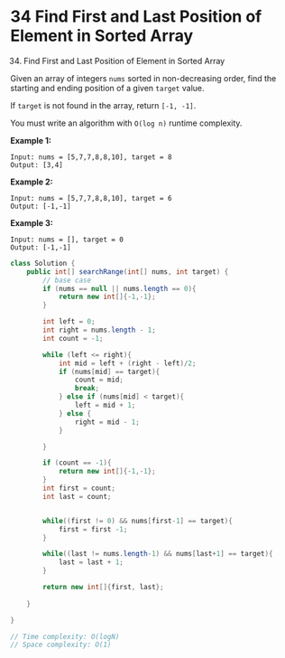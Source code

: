 # 34 Find First and Last Position of Element in Sorted Array

34. Find First and Last Position of Element in Sorted Array

Given an array of integers `nums` sorted in non-decreasing order, find the starting and ending position of a given `target` value.

If `target` is not found in the array, return `[-1, -1]`.

You must write an algorithm with `O(log n)` runtime complexity.

 

**Example 1:**

```
Input: nums = [5,7,7,8,8,10], target = 8
Output: [3,4]
```

**Example 2:**

```
Input: nums = [5,7,7,8,8,10], target = 6
Output: [-1,-1]
```

**Example 3:**

```
Input: nums = [], target = 0
Output: [-1,-1]
```



```java
class Solution {
    public int[] searchRange(int[] nums, int target) {
        // base case 
        if (nums == null || nums.length == 0){
            return new int[]{-1,-1};
        }

        int left = 0;
        int right = nums.length - 1;
        int count = -1;

        while (left <= right){
            int mid = left + (right - left)/2;
            if (nums[mid] == target){
                count = mid;
                break;
            } else if (nums[mid] < target){
                left = mid + 1;
            } else {
                right = mid - 1;
            }

        }

        if (count == -1){
            return new int[]{-1,-1};
        }
        int first = count;
        int last = count;


        while((first != 0) && nums[first-1] == target){
            first = first -1;
        }

        while((last != nums.length-1) && nums[last+1] == target){
            last = last + 1;
        }

        return new int[]{first, last};
        
    }

}

// Time complexity: O(logN)
// Space complexity: O(1)
```

